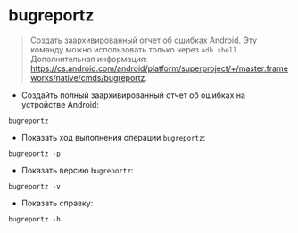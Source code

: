 # bugreportz

> Создать заархивированный отчет об ошибках Android.
> Эту команду можно использовать только через `adb shell`.
> Дополнительная информация: <https://cs.android.com/android/platform/superproject/+/master:frameworks/native/cmds/bugreportz>.

- Создайть полный заархивированный отчет об ошибках на устройстве Android:

`bugreportz`

- Показать ход выполнения операции `bugreportz`:

`bugreportz -p`

- Показать версию `bugreportz`:

`bugreportz -v`

- Показать справку:

`bugreportz -h`
